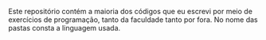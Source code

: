 Este repositório contém a maioria dos códigos que eu escrevi por meio de exercícios de programação, tanto da faculdade tanto por fora.
No nome das pastas consta a linguagem usada.
